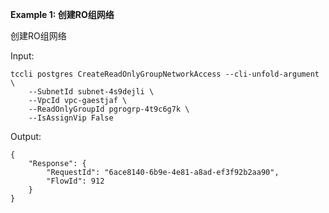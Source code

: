 **Example 1: 创建RO组网络**

创建RO组网络

Input: 

```
tccli postgres CreateReadOnlyGroupNetworkAccess --cli-unfold-argument  \
    --SubnetId subnet-4s9dejli \
    --VpcId vpc-gaestjaf \
    --ReadOnlyGroupId pgrogrp-4t9c6g7k \
    --IsAssignVip False
```

Output: 
```
{
    "Response": {
        "RequestId": "6ace8140-6b9e-4e81-a8ad-ef3f92b2aa90",
        "FlowId": 912
    }
}
```

